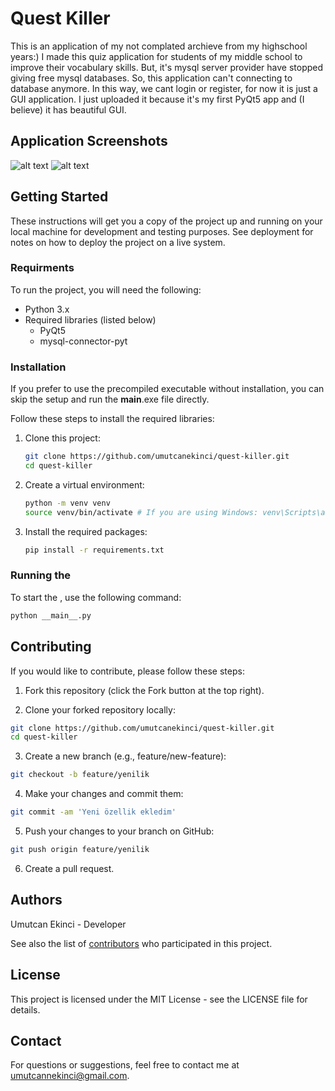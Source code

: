 # Quest Killer

This is an application of my not complated archieve from my highschool years:)
I made this quiz application for students of my middle school to improve their vocabulary skills.
But, it's mysql server provider have stopped giving free mysql databases. So, this application can't connecting to database anymore. In this way, we cant login or register, for now it is just a GUI application.
I just uploaded it because it's my first PyQt5 app and (I believe) it has beautiful GUI.

## Application Screenshots

![alt text](https://github.com/umutcanekinci/quest-killer/blob/main/images/sample1.png?raw=true)
![alt text](https://github.com/umutcanekinci/quest-killer/blob/main/images/sample2.png?raw=true)

## Getting Started

These instructions will get you a copy of the project up and running on your local machine for development and testing purposes. See deployment for notes on how to deploy the project on a live system.

### Requirments

To run the project, you will need the following:

- Python 3.x
- Required libraries (listed below)
    - PyQt5
    - mysql-connector-pyt

### Installation

If you prefer to use the precompiled executable without installation, you can skip the setup and run the __main__.exe file directly.


Follow these steps to install the required libraries:

1. Clone this project:
    ```sh
    git clone https://github.com/umutcanekinci/quest-killer.git
    cd quest-killer
    ```

2. Create a virtual environment:
    ```sh
    python -m venv venv
    source venv/bin/activate # If you are using Windows: venv\Scripts\activate
    ```

3. Install the required packages:
    ```sh
    pip install -r requirements.txt
    ```

### Running the 

To start the , use the following command:
```sh
python __main__.py
```

## Contributing

If you would like to contribute, please follow these steps:

1. Fork this repository (click the Fork button at the top right).

2. Clone your forked repository locally:
```sh
git clone https://github.com/umutcanekinci/quest-killer.git
cd quest-killer
```

3. Create a new branch (e.g., feature/new-feature):
```sh
git checkout -b feature/yenilik
```

4. Make your changes and commit them:
```sh
git commit -am 'Yeni özellik ekledim'
```

5. Push your changes to your branch on GitHub:
```sh
git push origin feature/yenilik
```

6. Create a pull request.

## Authors

Umutcan Ekinci - Developer


See also the list of <a href="https://github.com/umutcanekinci/quest-killer/contributors">contributors</a> who participated in this project.

## License

This project is licensed under the MIT License - see the LICENSE file for details.

## Contact

For questions or suggestions, feel free to contact me at umutcannekinci@gmail.com.

